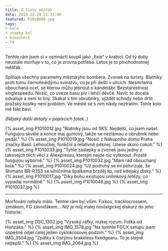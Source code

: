 ```yaml
---
title: Z fixky měšťák
date: 2018-12-28 21:31:40
featured: P1010008.jpg
tags:
- kolo
- stavba kol
- bikecheck
- T9
---
```

Tenhle rám jsem si v osmnácti koupil jako „fixie“ v krabici. Od tý doby neustále morfuje v to, co je zrovna potřeba. Letos je to plnohodnotnej měšťák.
<!-- more -->

Splňuje všechny parametry městskýho bombera. Zvonek na turisty. Blatníky proti tomu černohnědýmu svinstvu, co je při dešti v ulicích. Nesmrtelná obouchaná ocel, se kterou můžu jebnout o kandelábr. Bezstarostnost singlespeedu. Nosič, co uveze basu piv i lehčí děvče. Navíc to docela odvaluje a neni to líný. Skákat s tim obrubníky, sjíždět schody nebo drtit pražský kostky neni problém. Ve městě se s nim nikdy neztratim. Tohle kolo mě fakt baví.

_(Nějaký další detaily v popiscích fotek..)_

{% asset_img P1010012.jpg "Blatníky jsou od SKS. Nejdelší, co jsem našel. Fungujou skvěle a konce maj gumový, takže se nezlámou o obrubník nebo pedál." %}
{% asset_img P1010019.jpg "Nosič z Nákupního domu Praha značky Basil. Lehoučkej, funkční a relativně pěknej. Unese skoro cokoli." %}
{% asset_img P1010033.jpg "Tyhle záslepky a zvonek jsou jedny z takovejch těch věcí z Aliexpressu, kterejm nejde nic vytknout. Prostě fungujou výborně." %}
{% asset_img P1010032.jpg "Mám rád obouchaný kola." %}
{% asset_img P1010024.jpg "Už podruhý se mi potvrzuje, že Shimano BR-R353 se silničníma špalkama brzděj líp, než kdejaký disky." %}
{% asset_img P1010017.jpg "Díky bohu existujou unilinkový řetězy, co vypadaj normálně." %}
{% asset_img P1010046.jpg %}
{% asset_img P1010037.jpg %}

---

Morfování nebylo málo. Tenhle rám byl všim. Fixkou, tracklocrossem, zimákem, FG závoďákem... Níž je můj malej nostalgickej diskurz do jeho historie:

{% asset_img DSC_1302.jpg "Vysoký ráfky, nízkej rozum. Fotka od Honzáka." %}
{% asset_img IMG_1578.jpg "Na tomhle FGCX setupu jsem úspešně odjel celej jeden cyklokrosovej podzim." %}
{% asset_img IMG_3504.jpg "Zpátky k čistýmu brakeless fixedgearu. To je stejně nejlepší." %}
{% asset_img IMG_2064.jpg %}


